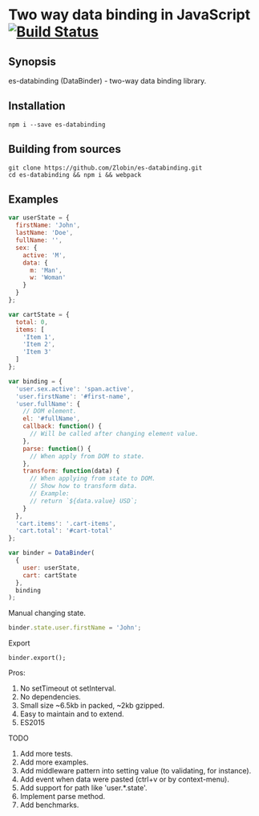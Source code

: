 # Two way data binding in JavaScript [![Build Status](https://travis-ci.org/Zlobin/es-databinding.png?branch=master)](https://travis-ci.org/Zlobin/es-databinding)

## Synopsis

es-databinding (DataBinder) - two-way data binding library.

## Installation

`npm i --save es-databinding`

## Building from sources

`git clone https://github.com/Zlobin/es-databinding.git`<br>
`cd es-databinding && npm i && webpack`<br>

## Examples

```js
var userState = {
  firstName: 'John',
  lastName: 'Doe',
  fullName: '',
  sex: {
    active: 'M',
    data: {
      m: 'Man',
      w: 'Woman'
    }
  }
};

var cartState = {
  total: 0,
  items: [
    'Item 1',
    'Item 2',
    'Item 3'
  ]
};

var binding = {
  'user.sex.active': 'span.active',
  'user.firstName': '#first-name',
  'user.fullName': {
    // DOM element.
    el: '#fullName',
    callback: function() {
      // Will be called after changing element value.
    },
    parse: function() {
      // When apply from DOM to state.
    },
    transform: function(data) {
      // When applying from state to DOM.
      // Show how to transform data.
      // Example:
      // return `${data.value} USD`;
    }
  },
  'cart.items': '.cart-items',
  'cart.total': '#cart-total'
};

var binder = DataBinder(
  {
    user: userState,
    cart: cartState
  },
  binding
);
```

Manual changing state.
```js
binder.state.user.firstName = 'John';
```

Export
```
binder.export();
```

Pros:
1. No setTimeout ot setInterval.
2. No dependencies.
3. Small size ~6.5kb in packed, ~2kb gzipped.
4. Easy to maintain and to extend.
5. ES2015

TODO

1. Add more tests.
2. Add more examples.
3. Add middleware pattern into setting value (to validating, for instance).
4. Add event when data were pasted (ctrl+v or by context-menu).
5. Add support for path like 'user.*.state'.
6. Implement parse method.
7. Add benchmarks.
